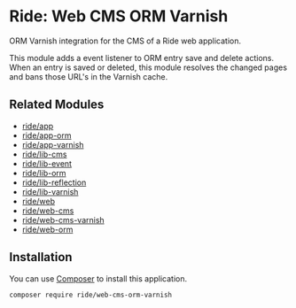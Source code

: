 # Ride: Web CMS ORM Varnish

ORM Varnish integration for the CMS of a Ride web application.

This module adds a event listener to ORM entry save and delete actions.
When an entry is saved or deleted, this module resolves the changed pages and bans those URL's in the Varnish cache.

## Related Modules

- [ride/app](https://github.com/all-ride/ride-app)
- [ride/app-orm](https://github.com/all-ride/ride-app-orm)
- [ride/app-varnish](https://github.com/all-ride/ride-app-varnish)
- [ride/lib-cms](https://github.com/all-ride/ride-lib-cms)
- [ride/lib-event](https://github.com/all-ride/ride-lib-event)
- [ride/lib-orm](https://github.com/all-ride/ride-lib-orm)
- [ride/lib-reflection](https://github.com/all-ride/ride-lib-reflection)
- [ride/lib-varnish](https://github.com/all-ride/ride-lib-varnish)
- [ride/web](https://github.com/all-ride/ride-web)
- [ride/web-cms](https://github.com/all-ride/ride-web-cms)
- [ride/web-cms-varnish](https://github.com/all-ride/ride-web-cms-varnish)
- [ride/web-orm](https://github.com/all-ride/ride-web-orm)

## Installation

You can use [Composer](http://getcomposer.org) to install this application.

```
composer require ride/web-cms-orm-varnish
```

